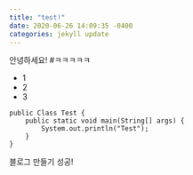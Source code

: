 ```yaml
---
title: "test!"
date: 2020-06-26 14:09:35 -0400
categories: jekyll update
---
```

안녕하세요!
#ㅋㅋㅋㅋㅋ
- 1
- 2
- 3
```
public Class Test {
    public static void main(String[] args) {
        System.out.println("Test");
    }
}
```

블로그 만들기 성공!




